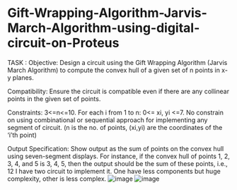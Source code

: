# Gift-Wrapping-Algorithm-Jarvis-March-Algorithm-using-digital-circuit-on-Proteus
TASK :
Objective: Design a circuit using the Gift Wrapping Algorithm (Jarvis
March Algorithm) to compute the convex hull of a given set of n points
in x-y planes.

Compatibility: Ensure the circuit is compatible even if there are any
collinear points in the given set of points.

Constraints: 3<=n<=10. For each i from 1 to n: 0<= xi, yi <=7. No
constrain on using combinational or sequential approach for
implementing any segment of circuit. (n is the no. of points, (xi,yi) are
the coordinates of the ‘i’th point)

Output Specification: Show output as the sum of points on the convex
hull using seven-segment displays. For instance, if the convex hull of
points 1, 2, 3, 4, and 5 is 3, 4, 5, then the output should be the sum of
these points, i.e., 12
I have two circuit to implement it. One have less components but huge complexity, other is less complex.
![image](https://github.com/aryanpandeyece22/Gift-Wrapping-Algorithm-Jarvis-March-Algorithm-using-digital-circuit-on-Proteus/assets/167033652/ccaa2b4e-d52d-4cfc-a825-cebe74614dcc)
![image](https://github.com/aryanpandeyece22/Gift-Wrapping-Algorithm-Jarvis-March-Algorithm-using-digital-circuit-on-Proteus/assets/167033652/61874beb-f871-4199-a037-1708b7d51dc5)
